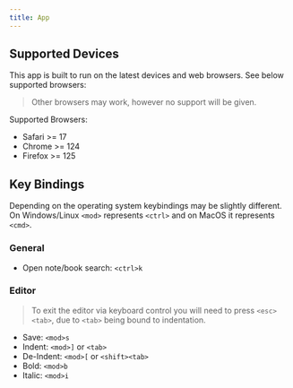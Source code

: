 ```yaml
---
title: App
---
```


## Supported Devices
This app is built to run on the latest devices and web browsers. See below supported browsers:

> Other browsers may work, however no support will be given.

Supported Browsers:

- Safari >= 17
- Chrome >= 124
- Firefox >= 125

## Key Bindings
Depending on the operating system keybindings may be slightly different. On Windows/Linux `<mod>` represents `<ctrl>` and on MacOS it represents `<cmd>`.

### General
- Open note/book search: `<ctrl>k`

### Editor

> To exit the editor via keyboard control you will need to press `<esc><tab>`, due to `<tab>` being bound to indentation.

- Save: `<mod>s`
- Indent: `<mod>]` or `<tab>`
- De-Indent: `<mod>[` or `<shift><tab>`
- Bold: `<mod>b`
- Italic: `<mod>i`
